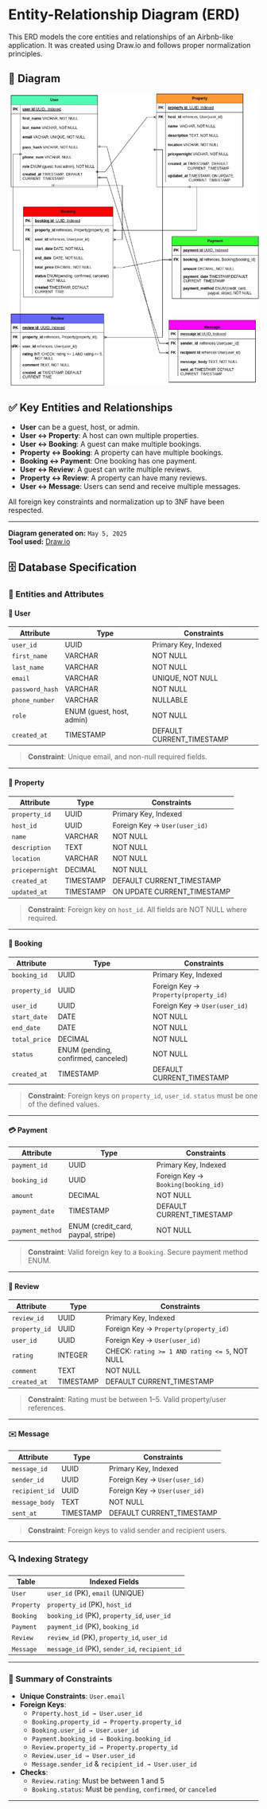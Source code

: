 # Entity-Relationship Diagram (ERD)

This ERD models the core entities and relationships of an Airbnb-like application. It was created using Draw.io and follows proper normalization principles.

## 📌 Diagram

![ERD](./airbnb-project_ERD.jpg)

## ✅ Key Entities and Relationships

- **User** can be a guest, host, or admin.
- **User ↔ Property**: A host can own multiple properties.
- **User ↔ Booking**: A guest can make multiple bookings.
- **Property ↔ Booking**: A property can have multiple bookings.
- **Booking ↔ Payment**: One booking has one payment.
- **User ↔ Review**: A guest can write multiple reviews.
- **Property ↔ Review**: A property can have many reviews.
- **User ↔ Message**: Users can send and receive multiple messages.

All foreign key constraints and normalization up to 3NF have been respected.

---

**Diagram generated on:** `May 5, 2025`  
**Tool used:** [Draw.io](https://app.diagrams.net/)

## 🗄️ Database Specification

### 🧩 Entities and Attributes

#### 👤 User
| Attribute        | Type                           | Constraints                                      |
|------------------|--------------------------------|--------------------------------------------------|
| `user_id`        | UUID                           | Primary Key, Indexed                             |
| `first_name`     | VARCHAR                        | NOT NULL                                         |
| `last_name`      | VARCHAR                        | NOT NULL                                         |
| `email`          | VARCHAR                        | UNIQUE, NOT NULL                                 |
| `password_hash`  | VARCHAR                        | NOT NULL                                         |
| `phone_number`   | VARCHAR                        | NULLABLE                                         |
| `role`           | ENUM (guest, host, admin)      | NOT NULL                                         |
| `created_at`     | TIMESTAMP                      | DEFAULT CURRENT_TIMESTAMP                        |

> **Constraint**: Unique email, and non-null required fields.

---

#### 🏡 Property
| Attribute        | Type                           | Constraints                                      |
|------------------|--------------------------------|--------------------------------------------------|
| `property_id`    | UUID                           | Primary Key, Indexed                             |
| `host_id`        | UUID                           | Foreign Key → `User(user_id)`                    |
| `name`           | VARCHAR                        | NOT NULL                                         |
| `description`    | TEXT                           | NOT NULL                                         |
| `location`       | VARCHAR                        | NOT NULL                                         |
| `pricepernight`  | DECIMAL                        | NOT NULL                                         |
| `created_at`     | TIMESTAMP                      | DEFAULT CURRENT_TIMESTAMP                        |
| `updated_at`     | TIMESTAMP                      | ON UPDATE CURRENT_TIMESTAMP                      |

> **Constraint**: Foreign key on `host_id`. All fields are NOT NULL where required.

---

#### 📅 Booking
| Attribute        | Type                           | Constraints                                      |
|------------------|--------------------------------|--------------------------------------------------|
| `booking_id`     | UUID                           | Primary Key, Indexed                             |
| `property_id`    | UUID                           | Foreign Key → `Property(property_id)`            |
| `user_id`        | UUID                           | Foreign Key → `User(user_id)`                    |
| `start_date`     | DATE                           | NOT NULL                                         |
| `end_date`       | DATE                           | NOT NULL                                         |
| `total_price`    | DECIMAL                        | NOT NULL                                         |
| `status`         | ENUM (pending, confirmed, canceled) | NOT NULL                                    |
| `created_at`     | TIMESTAMP                      | DEFAULT CURRENT_TIMESTAMP                        |

> **Constraint**: Foreign keys on `property_id`, `user_id`. `status` must be one of the defined values.

---

#### 💳 Payment
| Attribute        | Type                           | Constraints                                      |
|------------------|--------------------------------|--------------------------------------------------|
| `payment_id`     | UUID                           | Primary Key, Indexed                             |
| `booking_id`     | UUID                           | Foreign Key → `Booking(booking_id)`              |
| `amount`         | DECIMAL                        | NOT NULL                                         |
| `payment_date`   | TIMESTAMP                      | DEFAULT CURRENT_TIMESTAMP                        |
| `payment_method` | ENUM (credit_card, paypal, stripe) | NOT NULL                                     |

> **Constraint**: Valid foreign key to a `Booking`. Secure payment method ENUM.

---

#### 🌟 Review
| Attribute        | Type                           | Constraints                                      |
|------------------|--------------------------------|--------------------------------------------------|
| `review_id`      | UUID                           | Primary Key, Indexed                             |
| `property_id`    | UUID                           | Foreign Key → `Property(property_id)`            |
| `user_id`        | UUID                           | Foreign Key → `User(user_id)`                    |
| `rating`         | INTEGER                        | CHECK: `rating >= 1 AND rating <= 5`, NOT NULL   |
| `comment`        | TEXT                           | NOT NULL                                         |
| `created_at`     | TIMESTAMP                      | DEFAULT CURRENT_TIMESTAMP                        |

> **Constraint**: Rating must be between 1–5. Valid property/user references.

---

#### ✉️ Message
| Attribute        | Type                           | Constraints                                      |
|------------------|--------------------------------|--------------------------------------------------|
| `message_id`     | UUID                           | Primary Key, Indexed                             |
| `sender_id`      | UUID                           | Foreign Key → `User(user_id)`                    |
| `recipient_id`   | UUID                           | Foreign Key → `User(user_id)`                    |
| `message_body`   | TEXT                           | NOT NULL                                         |
| `sent_at`        | TIMESTAMP                      | DEFAULT CURRENT_TIMESTAMP                        |

> **Constraint**: Foreign keys to valid sender and recipient users.

---

### 🔍 Indexing Strategy
| Table            | Indexed Fields                         |
|------------------|----------------------------------------|
| `User`           | `user_id` (PK), `email` (UNIQUE)       |
| `Property`       | `property_id` (PK), `host_id`          |
| `Booking`        | `booking_id` (PK), `property_id`, `user_id` |
| `Payment`        | `payment_id` (PK), `booking_id`        |
| `Review`         | `review_id` (PK), `property_id`, `user_id` |
| `Message`        | `message_id` (PK), `sender_id`, `recipient_id` |

---

### 📌 Summary of Constraints

- **Unique Constraints**: `User.email`
- **Foreign Keys**:
  - `Property.host_id → User.user_id`
  - `Booking.property_id → Property.property_id`
  - `Booking.user_id → User.user_id`
  - `Payment.booking_id → Booking.booking_id`
  - `Review.property_id → Property.property_id`
  - `Review.user_id → User.user_id`
  - `Message.sender_id` & `recipient_id → User.user_id`
- **Checks**:
  - `Review.rating`: Must be between 1 and 5
  - `Booking.status`: Must be `pending`, `confirmed`, or `canceled`

---
